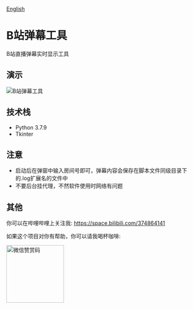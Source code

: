 [English](README.md)

# B站弹幕工具

B站直播弹幕实时显示工具

## 演示

![B站弹幕工具](https://user-images.githubusercontent.com/46235235/186716199-f3ee40ea-4188-4c87-8994-095a25fd46f1.png)

## 技术栈

- Python 3.7.9
- Tkinter

## 注意

- 启动后在弹窗中输入房间号即可，弹幕内容会保存在脚本文件同级目录下的.log扩展名的文件中
- 不要后台挂代理，不然软件使用时网络有问题

## 其他

你可以在哔哩哔哩上关注我: https://space.bilibili.com/374864141

如果这个项目对你有帮助，你可以请我喝杯咖啡:

<img src="https://github.com/jonssonyan/install-script/assets/46235235/cce90c48-27d3-492c-af3e-468b656bdd06" width="150" alt="微信赞赏码" title="微信赞赏码"/>